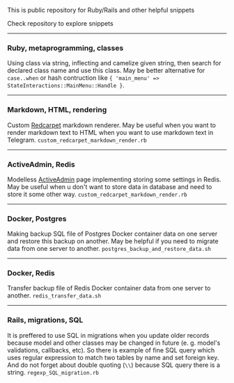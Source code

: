 This is public repository for Ruby/Rails and other helpful snippets

Check repository to explore snippets


___
### Ruby, metaprogramming, classes
Using class via string, inflecting and camelize given string, then search for declared class name and use this class. May be better alternative for `case..when` or hash contruction like `{ 'main_menu' => StateInteractions::MainMenu::Handle }`.
___
### Markdown, HTML, rendering
Custom [Redcarpet](https://github.com/vmg/redcarpet) markdown renderer. May be useful when you want to render markdown text to HTML when you want to use markdown text in Telegram.
`custom_redcarpet_markdown_render.rb`
___
### ActiveAdmin, Redis
Modelless [ActiveAdmin](https://github.com/activeadmin/activeadmin) page implementing storing some settings in Redis. May be useful when u don't want to store data in database and need to store it some other way.
`custom_redcarpet_markdown_render.rb`
___
### Docker, Postgres
Making backup SQL file of Postgres Docker container data on one server and restore this backup on another. May be helpful if you need to migrate data from one server to another.
`postgres_backup_and_restore_data.sh`
___
### Docker, Redis
Transfer backup file of Redis Docker container data from one server to another.
`redis_transfer_data.sh`
___
### Rails, migrations, SQL
It is preffered to use SQL in migrations when you update older records because model and other classes may be changed in future (e. g. model's validations, callbacks, etc). So there is example of fine SQL query which uses regular expression to match two tables by name and set foreign key. And do not forget about double quoting (`\\`) because SQL query there is a string.
`regexp_SQL_migration.rb`
